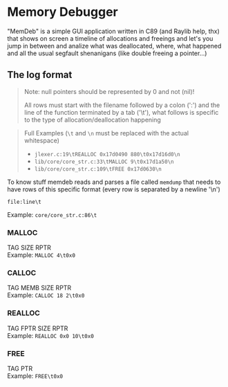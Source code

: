 # Memory Debugger

"MemDeb" is a simple GUI application written in C89 (and Raylib help, thx)
that shows on screen a timeline of allocations and freeings and let's you
jump in between and analize what was deallocated, where, what happened and
all the usual segfault shenanigans (like double freeing a pointer...)

## The log format

> Note: null pointers should be represented by 0 and not (nil)!
>
>   All rows must start with the filename followed by a colon (':')
>   and the line of the function terminated by a tab ('\t'), what follows is
>   specific to the type of allocation/deallocation happening

> Full Examples (`\t` and `\n` must be replaced with the actual whitespace)
>
>   - `jlexer.c:19\tREALLOC 0x17d0490 880\t0x17d16d0\n`
>   - `lib/core/core_str.c:33\tMALLOC 9\t0x17d1a50\n`
>   - `lib/core/core_str.c:109\tFREE 0x17d0630\n`

To know stuff memdeb reads and parses a file called `memdump` that needs to
have rows of this specific format (every row is separated by a newline '\n')

`file:line\t`

Example: `core/core_str.c:86\t`

### MALLOC

TAG SIZE RPTR \
Example: `MALLOC 4\t0x0`

### CALLOC

TAG MEMB SIZE RPTR \
Example: `CALLOC 18 2\t0x0`

### REALLOC

TAG FPTR SIZE RPTR \
Example: `REALLOC 0x0 10\t0x0`

### FREE

TAG PTR \
Example: `FREE\t0x0`


